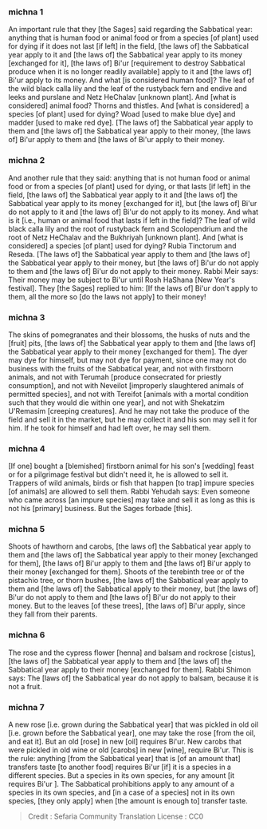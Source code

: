 
### michna 1
An important rule that they [the Sages] said regarding the Sabbatical year: anything that is human food or animal food or from a species [of plant] used for dying if it does not last [if left] in the field, [the laws of] the Sabbatical year apply to it and [the laws of] the Sabbatical year apply to its money [exchanged for it], [the laws of] Bi'ur [requirement to destroy Sabbatical produce when it is no longer readily available] apply to it and [the laws of] Bi'ur apply to its money. And what [is considered human food]? The leaf of the wild black calla lily and the leaf of the rustyback fern and endive and leeks and purslane and Netz HeChalav [unknown plant]. And [what is considered] animal food? Thorns and thistles. And [what is considered] a species [of plant] used for dying? Woad [used to make blue dye] and madder [used to make red dye]. [The laws of] the Sabbatical year apply to them and [the laws of] the Sabbatical year apply to their money, [the laws of] Bi'ur apply to them and [the laws of Bi'ur apply to their money.

### michna 2
And another rule that they said: anything that is not human food or animal food or from a species [of plant] used for dying, or that lasts [if left] in the field, [the laws of] the Sabbatical year apply to it and [the laws of] the Sabbatical year apply to its money [exchanged for it], but [the laws of] Bi'ur do not apply to it and [the laws of] Bi'ur do not apply to its money. And what is it [i.e., human or animal food that lasts if left in the field]? The leaf of wild black calla lily and the root of rustyback fern and Scolopendrium and the root of Netz HeChalav and the Bukhriyah [unknown plant]. And [what is considered] a species [of plant] used for dying? Rubia Tinctorum and Reseda. [The laws of] the Sabbatical year apply to them and [the laws of] the Sabbatical year apply to their money, but [the laws of] Bi'ur do not apply to them and [the laws of] Bi'ur do not apply to their money. Rabbi Meir says: Their money may be subject to Bi'ur until Rosh HaShana [New Year's festival]. They [the Sages] replied to him: [If the laws of] Bi'ur don't apply to them, all the more so [do the laws not apply] to their money!

### michna 3
The skins of pomegranates and their blossoms, the husks of nuts and the [fruit] pits, [the laws of] the Sabbatical year apply to them and [the laws of] the Sabbatical year apply to their money [exchanged for them]. The dyer may dye for himself, but may not dye for payment, since one may not do business with the fruits of the Sabbatical year, and not with firstborn animals, and not with Terumah [produce consecrated for priestly consumption], and not with Neveilot [improperly slaughtered animals of permitted species], and not with Tereifot [animals with a mortal condition such that they would die within one year], and not with Shekatzim U'Remasim [creeping creatures]. And he may not take the produce of the field and sell it in the market, but he may collect it and his son may sell it for him. If he took for himself and had left over, he may sell them.

### michna 4
[If one] bought a [blemished] firstborn animal for his son's [wedding] feast or for a pilgrimage festival but didn't need it, he is allowed to sell it. Trappers of wild animals, birds or fish that happen [to trap] impure species [of animals] are allowed to sell them. Rabbi Yehudah says: Even someone who came across [an impure species] may take and sell it as long as this is not his [primary] business. But the Sages forbade [this].

### michna 5
Shoots of hawthorn and carobs, [the laws of] the Sabbatical year apply to them and [the laws of] the Sabbatical year apply to their money [exchanged for them], [the laws of] Bi'ur apply to them and [the laws of] Bi'ur apply to their money [exchanged for them]. Shoots of the terebinth tree or of the pistachio tree, or thorn bushes, [the laws of] the Sabbatical year apply to them and [the laws of] the Sabbatical apply to their money, but [the laws of] Bi'ur do not apply to them and [the laws of] Bi'ur do not apply to their money. But to the leaves [of these trees], [the laws of] Bi'ur apply, since they fall from their parents.

### michna 6
The rose and the cypress flower [henna] and balsam and rockrose [cistus], [the laws of] the Sabbatical year apply to them and [the laws of] the Sabbatical year apply to their money [exchanged for them]. Rabbi Shimon says: The [laws of] the Sabbatical year do not apply to balsam, because it is not a fruit.

### michna 7
A new rose [i.e. grown during the Sabbatical year] that was pickled in old oil [i.e. grown before the Sabbatical year], one may take the rose [from the oil, and eat it]. But an old [rose] in new [oil] requires Bi'ur. New carobs that were pickled in old wine or old [carobs] in new [wine], require Bi'ur. This is the rule: anything [from the Sabbatical year] that is [of an amount that] transfers taste [to another food] requires Bi'ur [if] it is a species in a different species. But a species in its own species, for any amount [it requires Bi'ur ]. The Sabbatical prohibitions apply to any amount of a species in its own species, and [in a case of a species] not in its own species, [they only apply] when [the amount is enough to] transfer taste.

>Credit : Sefaria Community Translation
>License : CC0